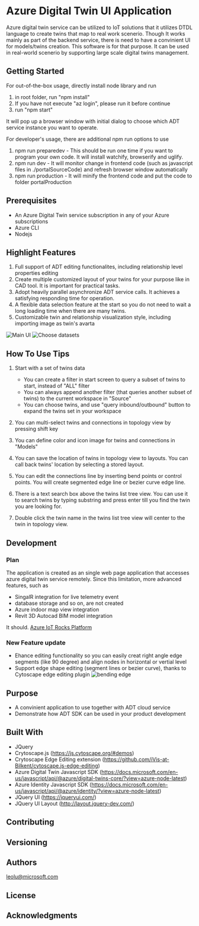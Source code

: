 # Azure Digital Twin UI Application
Azure digital twin service can be utilized to IoT solutions that it utilizes DTDL language to create twins that map to real work scenerio. Though It works mainly as part of the backend service, there is need to have a convinient UI for models/twins creation. This software is for that purpose. It can be used in real-world scenerio by supporting large scale digital twins management.

## Getting Started

For out-of-the-box usage, directly install node library and run
1. in root folder, run "npm install"
2. If you have not execute "az login", please run it before continue
3. run "npm start"

It will pop up a browser window with initial dialog to choose which ADT service instance you want to operate.

For developer's usage, there are additional npm run options to use
1. npm run preparedev - This should be run one time if you want to program your own code. It will install watchify, browserify and uglify.
2. npm run dev  -  It will monitor change in frontend code (such as javascript files in ./portalSourceCode) and refresh browser window automatically
3. npm run production - It will minify the frontend code and put the code to folder portalProduction

## Prerequisites

- An Azure Digital Twin service subscription in any of your Azure subscriptions
- Azure CLI
- Nodejs

## Highlight Features
1. Full support of ADT editing functionalites, including relationship level properties editing
2. Create multiple customized layout of your twins for your purpose like in CAD tool. It is important for practical tasks.
3. Adopt heavily parallel asynchronize ADT service calls. It achieves a satisfying responding time for operation.
4. A flexible data selection feature at the start so you do not need to wait a long loading time when there are many twins.
5. Customizable twin and relationship visualization style, including importing image as twin's avarta    

![Main UI](https://raw.githubusercontent.com/leolumicrosoft/ADTUI/master/libfiles/images/screenshot1.jpg)
![Choose datasets](https://raw.githubusercontent.com/leolumicrosoft/ADTUI/master/libfiles/images/screenshot2.jpg)

## How To Use Tips
1. Start with a set of twins data
    - You can create a filter in start screen to query a subset of twins to start, instead of "ALL" filter
    - You can always append another filter (that queries another subset of twins) to the current workspace in "Source" 
    - You can choose twins, and use "query inbound/outbound" button to expand the twins set in your workspace

2. You can multi-select twins and connections in topology view by pressing shift key

3. You can define color and icon image for twins and connections in "Models"

4. You can save the location of twins in topology view to layouts. You can call back twins' location by selecting a stored layout.

5. You can edit the connections line by inserting bend points or control points. You will create segmented edge line or bezier curve edge line.

6. There is a text search box above the twins list tree view. You can use it to search twins by typing substring and press enter till you find the twin you are looking for.

7. Double click the twin name in the twins list tree view will center to the twin in topology view.

## Development
### Plan
The application is created as an single web page application that accesses azure digital twin service remotely. Since this limitation, more advanced features, such as
- SingalR integration for live telemetry event
- database storage and so on, are not created
- Azure indoor map view integration
- Revit 3D Autocad BIM model integration

It should. [Azure IoT Rocks Platform](azureiotrocks-platform.md)

### New Feature update
- Ehance editing functionality so you can easily creat right angle edge segments (like 90 degree) and align nodes in horizontal or vertial level
- Support edge shape editing (segment lines or bezier curve), thanks to Cytoscape edge editing plugin
![bending edge](https://raw.githubusercontent.com/leolumicrosoft/ADTUI/master/libfiles/images/saveEdge.jpg)

## Purpose
- A convinient application to use together with ADT cloud service
- Demonstrate how ADT SDK can be used in your product development

## Built With

* JQuery
* Crytoscape.js (https://js.cytoscape.org/#demos)
* Crytoscape Edge Editing extension (https://github.com/iVis-at-Bilkent/cytoscape.js-edge-editing)
* Azure Digital Twin Javascript SDK (https://docs.microsoft.com/en-us/javascript/api/@azure/digital-twins-core/?view=azure-node-latest)
* Azure Identity Javascript SDK (https://docs.microsoft.com/en-us/javascript/api/@azure/identity/?view=azure-node-latest)
* JQuery UI (https://jqueryui.com/)
* JQuery UI Layout (http://layout.jquery-dev.com/)


## Contributing

## Versioning

## Authors

leolu@microsoft.com


## License


## Acknowledgments
